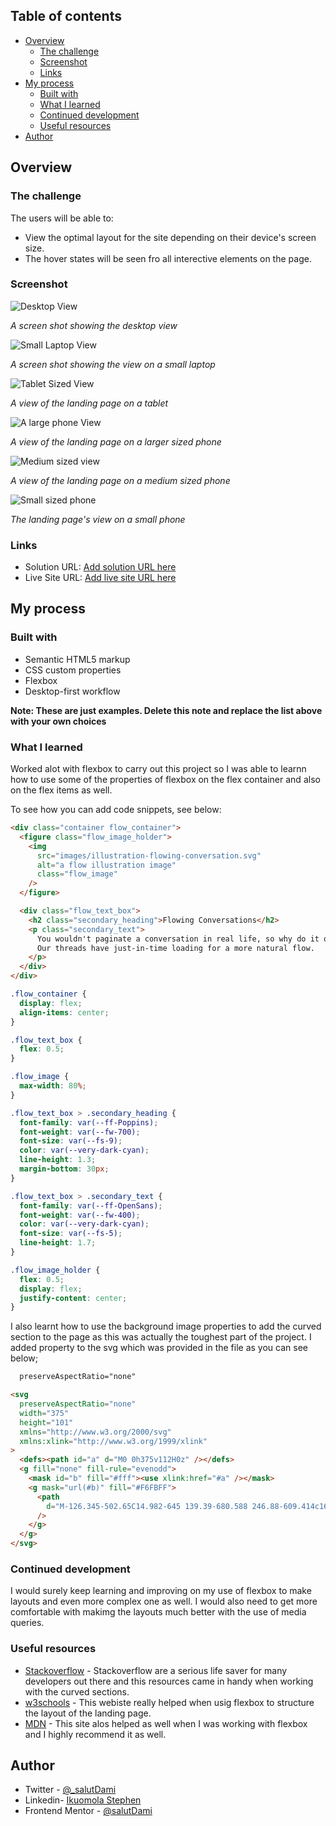 ## Table of contents

- [Overview](#overview)
  - [The challenge](#the-challenge)
  - [Screenshot](#screenshot)
  - [Links](#links)
- [My process](#my-process)
  - [Built with](#built-with)
  - [What I learned](#what-i-learned)
  - [Continued development](#continued-development)
  - [Useful resources](#useful-resources)
- [Author](#author)

## Overview

### The challenge

The users will be able to:

- View the optimal layout for the site depending on their device's screen size.
- The hover states will be seen fro all interective elements on the page.

### Screenshot

![Desktop View](design/Large-Laptops.jpeg)

_A screen shot showing the desktop view_

![Small Laptop View](design/Small-Laptops.jpeg)

_A screen shot showing the view on a small laptop_

![Tablet Sized View](design/Tablet.jpeg)

_A view of the landing page on a tablet_

![A large phone View](design/Large-Phones.jpeg)

_A view of the landing page on a larger sized phone_

![Medium sized view](design/Medium-Phones.jpeg)

_A view of the landing page on a medium sized phone_

![Small sized phone](design/Small-Phones.jpeg)

_The landing page's view on a small phone_

### Links

- Solution URL: [Add solution URL here](https://github.com/salutDami/Huddle-Landing-Page-curved-section)
- Live Site URL: [Add live site URL here](https://salutdami.github.io/Huddle-Landing-Page-curved-section/)

## My process

### Built with

- Semantic HTML5 markup
- CSS custom properties
- Flexbox
- Desktop-first workflow

**Note: These are just examples. Delete this note and replace the list above with your own choices**

### What I learned

Worked alot with flexbox to carry out this project so I was able to learnn how to use some of the properties of flexbox on the flex container and also on the flex items as well.

To see how you can add code snippets, see below:

```html
<div class="container flow_container">
  <figure class="flow_image_holder">
    <img
      src="images/illustration-flowing-conversation.svg"
      alt="a flow illustration image"
      class="flow_image"
    />
  </figure>

  <div class="flow_text_box">
    <h2 class="secondary_heading">Flowing Conversations</h2>
    <p class="secondary_text">
      You wouldn't paginate a conversation in real life, so why do it online?
      Our threads have just-in-time loading for a more natural flow.
    </p>
  </div>
</div>
```

```css
.flow_container {
  display: flex;
  align-items: center;
}

.flow_text_box {
  flex: 0.5;
}

.flow_image {
  max-width: 80%;
}

.flow_text_box > .secondary_heading {
  font-family: var(--ff-Poppins);
  font-weight: var(--fw-700);
  font-size: var(--fs-9);
  color: var(--very-dark-cyan);
  line-height: 1.3;
  margin-bottom: 30px;
}

.flow_text_box > .secondary_text {
  font-family: var(--ff-OpenSans);
  font-weight: var(--fw-400);
  color: var(--very-dark-cyan);
  font-size: var(--fs-5);
  line-height: 1.7;
}

.flow_image_holder {
  flex: 0.5;
  display: flex;
  justify-content: center;
}
```

I also learnt how to use the background image properties to add the curved section to the page as this was actually the toughest part of the project. I added property to the svg which was provided in the file as you can see below;

```css
  preserveAspectRatio="none"
```

```html
<svg
  preserveAspectRatio="none"
  width="375"
  height="101"
  xmlns="http://www.w3.org/2000/svg"
  xmlns:xlink="http://www.w3.org/1999/xlink"
>
  <defs><path id="a" d="M0 0h375v112H0z" /></defs>
  <g fill="none" fill-rule="evenodd">
    <mask id="b" fill="#fff"><use xlink:href="#a" /></mask>
    <g mask="url(#b)" fill="#F6FBFF">
      <path
        d="M-126.345-502.65C14.982-645 139.39-680.588 246.88-609.414c161.235 106.762 291.228 92.307 408.49 0 78.175-61.537 78.175 146.947 0 625.453-127.86 101.604-237.07 122.013-327.628 61.226-135.838-91.181-342.275-91.181-450.675 57.166-72.266 98.899-73.403-113.462-3.41-637.083z"
      />
    </g>
  </g>
</svg>
```

### Continued development

I would surely keep learning and improving on my use of flexbox to make layouts and even more complex one as well. I would also need to get more comfortable with makimg the layouts much better with the use of media queries.

### Useful resources

- [Stackoverflow](https://stackoverflow.com/questions/71104530/google-lighthouse-and-svgs-with-preserveaspectratio-none) - Stackoverflow are a serious life saver for many developers out there and this resources came in handy when working with the curved sections.
- [w3schools](https://w3schools.com) - This webiste really helped when usig flexbox to structure the layout of the landing page.
- [MDN](https://developer.mozilla.org/en-US/docs/Learn/CSS/CSS_layout/Flexbox) - This site alos helped as well when I was working with flexbox and I highly recommend it as well.

## Author

- Twitter - [@\_salutDami](https://www.twitter.com/_salutDami)
- Linkedin- [Ikuomola Stephen](https://www.linkedin.com/in/ikuomola-stephen/)
- Frontend Mentor - [@salutDami](https://www.frontendmentor.io/profile/salutDami)
